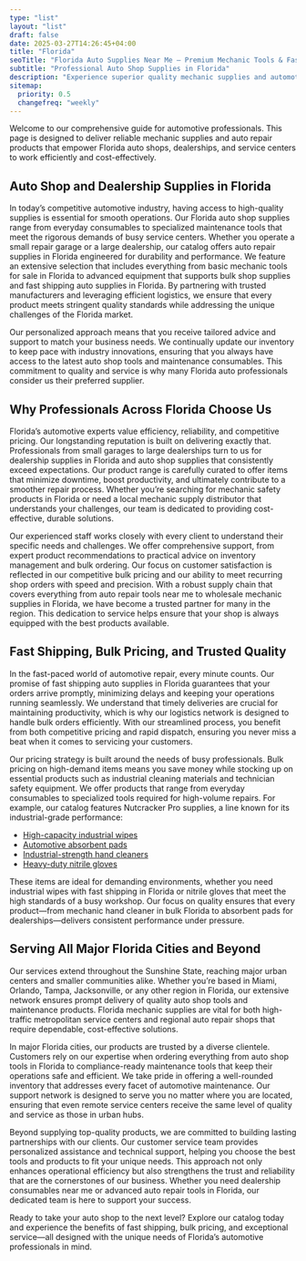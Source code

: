 ```yaml
---
type: "list"
layout: "list"
draft: false
date: 2025-03-27T14:26:45+04:00
title: "Florida"
seoTitle: "Florida Auto Supplies Near Me – Premium Mechanic Tools & Fast Delivery"
subtitle: "Professional Auto Shop Supplies in Florida"
description: "Experience superior quality mechanic supplies and automotive products in Florida with fast shipping, competitive bulk pricing, and exceptional service for professionals."
sitemap:
  priority: 0.5
  changefreq: "weekly"
---
```


Welcome to our comprehensive guide for automotive professionals. This page is designed to deliver reliable mechanic supplies and auto repair products that empower Florida auto shops, dealerships, and service centers to work efficiently and cost-effectively.

## Auto Shop and Dealership Supplies in Florida

In today’s competitive automotive industry, having access to high-quality supplies is essential for smooth operations. Our Florida auto shop supplies range from everyday consumables to specialized maintenance tools that meet the rigorous demands of busy service centers. Whether you operate a small repair garage or a large dealership, our catalog offers auto repair supplies in Florida engineered for durability and performance. We feature an extensive selection that includes everything from basic mechanic tools for sale in Florida to advanced equipment that supports bulk shop supplies and fast shipping auto supplies in Florida. By partnering with trusted manufacturers and leveraging efficient logistics, we ensure that every product meets stringent quality standards while addressing the unique challenges of the Florida market.

Our personalized approach means that you receive tailored advice and support to match your business needs. We continually update our inventory to keep pace with industry innovations, ensuring that you always have access to the latest auto shop tools and maintenance consumables. This commitment to quality and service is why many Florida auto professionals consider us their preferred supplier.

## Why Professionals Across Florida Choose Us

Florida’s automotive experts value efficiency, reliability, and competitive pricing. Our longstanding reputation is built on delivering exactly that. Professionals from small garages to large dealerships turn to us for dealership supplies in Florida and auto shop supplies that consistently exceed expectations. Our product range is carefully curated to offer items that minimize downtime, boost productivity, and ultimately contribute to a smoother repair process. Whether you’re searching for mechanic safety products in Florida or need a local mechanic supply distributor that understands your challenges, our team is dedicated to providing cost-effective, durable solutions.

Our experienced staff works closely with every client to understand their specific needs and challenges. We offer comprehensive support, from expert product recommendations to practical advice on inventory management and bulk ordering. Our focus on customer satisfaction is reflected in our competitive bulk pricing and our ability to meet recurring shop orders with speed and precision. With a robust supply chain that covers everything from auto repair tools near me to wholesale mechanic supplies in Florida, we have become a trusted partner for many in the region. This dedication to service helps ensure that your shop is always equipped with the best products available.

## Fast Shipping, Bulk Pricing, and Trusted Quality

In the fast-paced world of automotive repair, every minute counts. Our promise of fast shipping auto supplies in Florida guarantees that your orders arrive promptly, minimizing delays and keeping your operations running seamlessly. We understand that timely deliveries are crucial for maintaining productivity, which is why our logistics network is designed to handle bulk orders efficiently. With our streamlined process, you benefit from both competitive pricing and rapid dispatch, ensuring you never miss a beat when it comes to servicing your customers.

Our pricing strategy is built around the needs of busy professionals. Bulk pricing on high-demand items means you save money while stocking up on essential products such as industrial cleaning materials and technician safety equipment. We offer products that range from everyday consumables to specialized tools required for high-volume repairs. For example, our catalog features Nutcracker Pro supplies, a line known for its industrial-grade performance:

- [High-capacity industrial wipes](/industrial-wipes-roll/)
- [Automotive absorbent pads](/industrial-absorbent-pads/)
- [Industrial-strength hand cleaners](/hand-cleaner/)
- [Heavy-duty nitrile gloves](/nitrile-gloves/)

These items are ideal for demanding environments, whether you need industrial wipes with fast shipping in Florida or nitrile gloves that meet the high standards of a busy workshop. Our focus on quality ensures that every product—from mechanic hand cleaner in bulk Florida to absorbent pads for dealerships—delivers consistent performance under pressure.

## Serving All Major Florida Cities and Beyond

Our services extend throughout the Sunshine State, reaching major urban centers and smaller communities alike. Whether you’re based in Miami, Orlando, Tampa, Jacksonville, or any other region in Florida, our extensive network ensures prompt delivery of quality auto shop tools and maintenance products. Florida mechanic supplies are vital for both high-traffic metropolitan service centers and regional auto repair shops that require dependable, cost-effective solutions.

In major Florida cities, our products are trusted by a diverse clientele. Customers rely on our expertise when ordering everything from auto shop tools in Florida to compliance-ready maintenance tools that keep their operations safe and efficient. We take pride in offering a well-rounded inventory that addresses every facet of automotive maintenance. Our support network is designed to serve you no matter where you are located, ensuring that even remote service centers receive the same level of quality and service as those in urban hubs.

Beyond supplying top-quality products, we are committed to building lasting partnerships with our clients. Our customer service team provides personalized assistance and technical support, helping you choose the best tools and products to fit your unique needs. This approach not only enhances operational efficiency but also strengthens the trust and reliability that are the cornerstones of our business. Whether you need dealership consumables near me or advanced auto repair tools in Florida, our dedicated team is here to support your success.

Ready to take your auto shop to the next level? Explore our catalog today and experience the benefits of fast shipping, bulk pricing, and exceptional service—all designed with the unique needs of Florida’s automotive professionals in mind.
